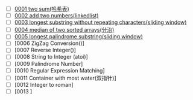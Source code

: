 



- [ ] [0001 two sum(哈希表)](https://github.com/corykingsf/hack-interview-handbook/blob/main/%E5%93%88%E5%B8%8C%E8%A1%A8/lc1.two_sum.md)
- [ ] [0002 add two numbers(linkedlist)](https://github.com/corykingsf/hack-interview-handbook/blob/main/linkedlist/lc2.add_two_numbers.md)
- [ ] [0003 longest substring without repeating characters(sliding window)](https://github.com/corykingsf/hack-interview-handbook/blob/main/sliding_window/l3.longest_substring_without_repeating_characters.md)
- [ ] [0004 median of two sorted arrays(分治)](https://github.com/corykingsf/hack-interview-handbook/blob/main/%E5%88%86%E6%B2%BB/lc3.median_of_two_sorted_arrays.md)
- [ ] [0005 longest palindrome substring(sliding window)]()
- [ ] [0006 ZigZag Conversion()]
- [ ] [0007 Reverse Integer()]
- [ ] [0008 String to Integer (atoi)]
- [ ] [0009 Palindrome Number]
- [ ] [0010 Regular Expression Matching]
- [ ] [0011 Container with most water(双指针)]
- [ ] [0012 Integer to roman]
- [ ] [0013 ]